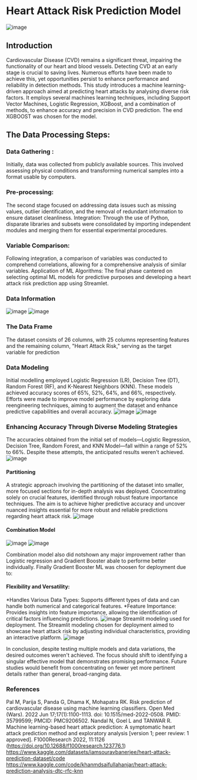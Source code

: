 # Heart Attack Risk Prediction Model
![image](https://github.com/steve3636/Project-4-Heart-Prediction-Model/assets/139638282/77715068-04c1-4800-9d59-315746bb2122)

## Introduction
Cardiovascular Disease (CVD) remains a significant threat, impairing the functionality of our heart and blood vessels. Detecting CVD at an early stage is crucial to saving lives. Numerous efforts have been made to achieve this, yet opportunities persist to enhance performance and reliability in detection methods. This study introduces a machine learning-driven approach aimed at predicting heart attacks by analysing diverse risk factors. It employs several machines learning techniques, including Support Vector Machines, Logistic Regression, XGBoost, and a combination of methods, to enhance accuracy and precision in CVD prediction. The end XGBOOST was chosen for the model.

## The Data Processing Steps:

### Data Gathering : 
Initially, data was collected from publicly available sources. This involved assessing physical conditions and transforming numerical samples into a format usable by computers.
### Pre-processing: 
The second stage focused on addressing data issues such as missing values, outlier identification, and the removal of redundant information to ensure dataset cleanliness.
Integration: Through the use of Python, disparate libraries and subsets were consolidated by importing independent modules and merging them for essential experimental procedures.
### Variable Comparison: 
Following integration, a comparison of variables was conducted to comprehend correlations, allowing for a comprehensive analysis of similar variables.
Application of ML Algorithms: The final phase cantered on selecting optimal ML models for predictive purposes and developing a heart attack risk prediction app using Streamlet.

### Data Information
![image](https://github.com/steve3636/Project-4-Heart-Prediction-Model/assets/139638282/6a2ac014-9f60-4364-87a1-392d05239949)
![image](https://github.com/steve3636/Project-4-Heart-Prediction-Model/assets/139638282/f793a0ce-43b2-4f36-b230-abd1a4ff690e)


### The Data Frame
The dataset consists of 26 columns, with 25 columns representing features and the remaining column, "Heart Attack Risk," serving as the target variable for prediction

### Data Modeling
Initial modelling employed Logistic Regression (LR), Decision Tree (DT), Random Forest (RF), and K-Nearest Neighbors (KNN). These models achieved accuracy scores of 65%, 52%, 64%, and 66%, respectively. Efforts were made to improve model performance by exploring data reengineering techniques, aiming to augment the dataset and enhance predictive capabilities and overall accuracy.
![image](https://github.com/steve3636/Project-4-Heart-Prediction-Model/assets/139638282/90b83168-3e7a-4915-b628-c8e93d0d4333)
![image](https://github.com/steve3636/Project-4-Heart-Prediction-Model/assets/139638282/2edc83de-c52d-4c69-b81d-24b98ab18922)


### Enhancing Accuracy Through Diverse Modeling Strategies

The accuracies obtained from the initial set of models—Logistic Regression, Decision Tree, Random Forest, and KNN Model—fall within a range of 52% to 66%. Despite these attempts, the anticipated results weren't achieved. 
![image](https://github.com/steve3636/Project-4-Heart-Prediction-Model/assets/139638282/34b2ff9a-ea84-4881-a9e5-09162775a2be)

#### Partitioning
A strategic approach involving the partitioning of the dataset into smaller, more focused sections for in-depth analysis was deployed. Concentrating solely on crucial features, identified through robust feature importance techniques. The aim is to achieve higher predictive accuracy and uncover nuanced insights essential for more robust and reliable predictions regarding heart attack risk.
![image](https://github.com/steve3636/Project-4-Heart-Prediction-Model/assets/139638282/aa0f7cfa-2867-475b-af21-cec73399154b)
#### Combination Model
![image](https://github.com/steve3636/Project-4-Heart-Prediction-Model/assets/139638282/d29a84f0-927f-49f2-8091-a0fb0a4c7cd5)
![image](https://github.com/steve3636/Project-4-Heart-Prediction-Model/assets/139638282/3145358c-33eb-4fdd-b49c-8e42b7f087ce)

Combination model also did notshown any major improvement rather than Logistic regression and Gradient Booster abale to performe better individually. Finally Gradient Booster ML was choosen for deployment due to: 
#### Flexibility and Versatility:
*Handles Various Data Types: Supports different types of data and can handle both numerical and categorical features.
*Feature Importance: Provides insights into feature importance, allowing the identification of critical factors influencing predictions.
![image](https://github.com/steve3636/Project-4-Heart-Prediction-Model/assets/139638282/93fd1c0c-a511-4653-a4e3-096e9e6f6103)
Streamlit modeling used for deployment.
The Streamlit modeling chosen for deployment aimed to showcase heart attack risk by adjusting individual characteristics, providing an interactive platform.
![image](https://github.com/steve3636/Project-4-Heart-Prediction-Model/assets/139638282/e35f0b75-756f-4765-868d-aa5bd49ddae6)

In conclusion, despite testing multiple models and data variations, the desired outcomes weren't achieved. The focus should shift to identifying a singular effective model that demonstrates promising performance. Future studies would benefit from concentrating on fewer yet more pertinent details rather than general, broad-ranging data.



 
### References
Pal M, Parija S, Panda G, Dhama K, Mohapatra RK. Risk prediction of cardiovascular disease using machine learning classifiers. Open Med (Wars). 2022 Jun 17;17(1):1100-1113. doi: 10.1515/med-2022-0508. PMID: 35799599; PMCID: PMC9206502.
Nandal N, Goel L and TANWAR R. Machine learning-based heart attack prediction: A  symptomatic heart attack prediction method and exploratory analysis [version 1; peer review: 1 approved]. F1000Research 2022, 11:1126 (https://doi.org/10.12688/f1000research.123776.1)
https://www.kaggle.com/datasets/iamsouravbanerjee/heart-attack-prediction-dataset/code
https://www.kaggle.com/code/khanmdsaifullahanjar/heart-attack-prediction-analysis-dtc-rfc-knn
